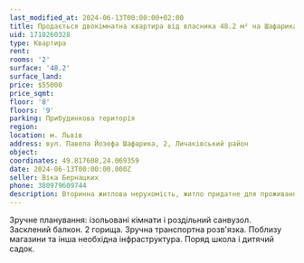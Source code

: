 ```yaml
---
last_modified_at: 2024-06-13T00:00:00+02:00
title: Продається двокімнатна квартира від власника 48.2 м² на Шафарика
uid: 1718260328
type: Квартира
rent:
rooms: '2'
surface: '48.2'
surface_land:
price: $55000
price_sqmt:
floor: '8'
floors: '9'
parking: Прибудинкова територія
region:
location: м. Львів
address: вул. Павела Йозефа Шафарика, 2, Личаківський район
object:
coordinates: 49.817608,24.069359
date: 2024-06-13T00:00:00.000Z
seller: Віка Бернацких
phone: 380979609744
description: Вторинна житлова нерухомість, житло придатне для проживання
---
```


Зручне планування: ізольовані кімнати і роздільний санвузол. Засклений балкон. 2 горища. Зручна транспортна розв'язка. Поблизу магазини та інша необхідна інфраструктура. Поряд школа і дитячий садок.

